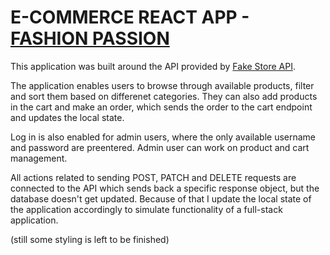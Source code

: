 # E-COMMERCE REACT APP - [FASHION PASSION](https://passion-fashion.web.app/)

This application was built around the API provided by [Fake Store API](https://fakestoreapi.com/).

The application enables users to browse through available products, filter and sort them based on differenet categories.
They can also add products in the cart and make an order, which sends the order to the cart endpoint and updates the local state. 

Log in is also enabled for admin users, where the only available username and password are preentered. Admin user can work on product and cart management.

All actions related to sending POST, PATCH and DELETE requests are connected to the API which sends back a specific response object, but the database doesn't get updated.
Because of that I update the local state of the application accordingly to simulate functionality of a full-stack application.

(still some styling is left to be finished)
